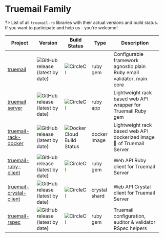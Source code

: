 # Truemail Family

?> List of all `truemail-rb` libraries with their actual versions and build status. If you want to participate and help us - you're welcome!
<!-- All Truemail extensions: https://github.com/truemail-rb -->

| Project | Version | Build Status | Type | Description |
| --- | --- | --- | --- | --- |
| [truemail](https://github.com/rubygarage/truemail) | ![GitHub release (latest by date)](https://img.shields.io/github/v/release/rubygarage/truemail) | ![CircleCI](https://circleci.com/gh/rubygarage/truemail/tree/master.svg?style=svg) | ruby gem | Configurable framework agnostic plain Ruby email validator, main core |
| [truemail server](https://github.com/truemail-rb/truemail-rack) | ![GitHub release (latest by date)](https://img.shields.io/github/v/release/truemail-rb/truemail-rack) | ![CircleCI](https://circleci.com/gh/truemail-rb/truemail-rack/tree/master.svg?style=svg) | ruby app | Lightweight rack based web API wrapper for Truemail Ruby gem |
| [truemail-rack-docker](https://github.com/truemail-rb/truemail-rack-docker-image) | ![GitHub release (latest by date)](https://img.shields.io/github/v/release/truemail-rb/truemail-rack-docker-image) | ![Docker Cloud Build Status](https://img.shields.io/docker/cloud/build/truemail/truemail-rack) | docker image | Lightweight rack based web API dockerized image :whale: of Truemail Server |
| [truemail-ruby-client](https://github.com/truemail-rb/truemail-ruby-client) | ![GitHub release (latest by date)](https://img.shields.io/github/v/release/truemail-rb/truemail-ruby-client) | ![CircleCI](https://circleci.com/gh/truemail-rb/truemail-ruby-client/tree/master.svg?style=svg) | ruby gem | Web API Ruby client for Truemail Server |
| [truemail-crystal-client](https://github.com/truemail-rb/truemail-crystal-client) | ![GitHub release (latest by date)](https://img.shields.io/github/v/release/truemail-rb/truemail-crystal-client) | ![CircleCI](https://circleci.com/gh/truemail-rb/truemail-crystal-client/tree/master.svg?style=svg) | crystal shard | Web API Crystal client for Truemail Server |
| [truemail-rspec](https://github.com/truemail-rb/truemail-rspec) | ![GitHub release (latest by date)](https://img.shields.io/github/v/release/truemail-rb/truemail-rspec) | ![CircleCI](https://circleci.com/gh/truemail-rb/truemail-rspec/tree/master.svg?style=svg) | ruby gem | Truemail configuration, auditor & validator RSpec helpers |
